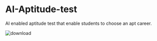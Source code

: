
# AI-Aptitude-test
AI enabled aptitude test that enable students to choose an apt career.


![download](https://user-images.githubusercontent.com/68476475/122223313-afa0c300-ced0-11eb-9752-eee6136a4a91.png)
